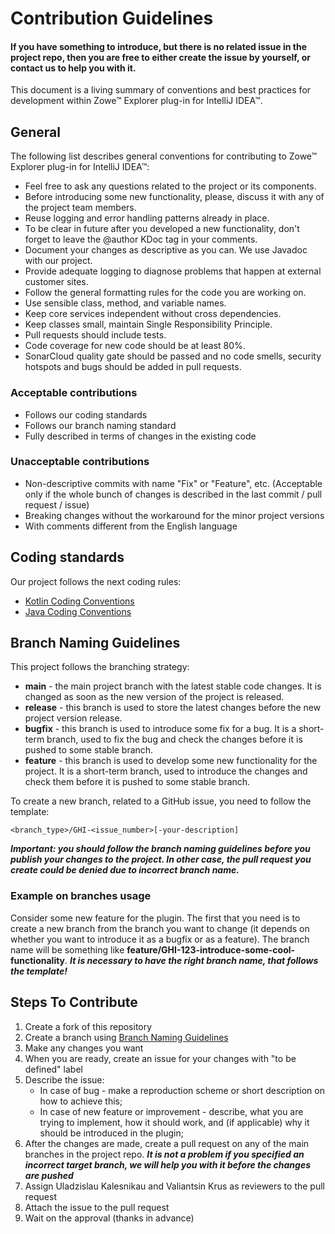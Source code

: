# Contribution Guidelines

#### If you have something to introduce, but there is no related issue in the project repo, then you are free to either create the issue by yourself, or contact us to help you with it.

This document is a living summary of conventions and best practices for development within Zowe™ Explorer plug-in for IntelliJ IDEA™.

## General
The following list describes general conventions for contributing to Zowe™ Explorer plug-in for IntelliJ IDEA™:
* Feel free to ask any questions related to the project or its components.
* Before introducing some new functionality, please, discuss it with any of the project team members.
* Reuse logging and error handling patterns already in place.
* To be clear in future after you developed a new functionality, don't forget to leave the @author KDoc tag in your comments.
* Document your changes as descriptive as you can. We use Javadoc with our project.
* Provide adequate logging to diagnose problems that happen at external customer sites.
* Follow the general formatting rules for the code you are working on.
* Use sensible class, method, and variable names.
* Keep core services independent without cross dependencies.
* Keep classes small, maintain Single Responsibility Principle.
* Pull requests should include tests.
* Code coverage for new code should be at least 80%.
* SonarCloud quality gate should be passed and no code smells, security hotspots and bugs should be added in pull requests.

### Acceptable contributions
* Follows our coding standards
* Follows our branch naming standard
* Fully described in terms of changes in the existing code

### Unacceptable contributions
* Non-descriptive commits with name "Fix" or "Feature", etc. (Acceptable only if the whole bunch of changes is described in the last commit / pull request / issue)
* Breaking changes without the workaround for the minor project versions
* With comments different from the English language

## Coding standards
Our project follows the next coding rules:
- [Kotlin Coding Conventions](https://kotlinlang.org/docs/coding-conventions.html)
- [Java Coding Conventions](https://google.github.io/styleguide/javaguide.html)

## Branch Naming Guidelines
This project follows the branching strategy:
- **main** - the main project branch with the latest stable code changes. It is changed as soon as the new version of the project is released.
- **release** - this branch is used to store the latest changes before the new project version release.
- **bugfix** - this branch is used to introduce some fix for a bug. It is a short-term branch, used to fix the bug and check the changes before it is pushed to some stable branch.
- **feature** - this branch is used to develop some new functionality for the project. It is a short-term branch, used to introduce the changes and check them before it is pushed to some stable branch.

To create a new branch, related to a GitHub issue, you need to follow the template:

`<branch_type>/GHI-<issue_number>[-your-description]`

***Important: you should follow the branch naming guidelines before you publish your changes to the project. In other case, the pull request you create could be denied due to incorrect branch name.***

### Example on branches usage
Consider some new feature for the plugin. The first that you need is to create a new branch from the branch you want to change (it depends on whether you want to introduce it as a bugfix or as a feature). The branch name will be something like **feature/GHI-123-introduce-some-cool-functionality**. ***It is necessary to have the right branch name, that follows the template!***

## Steps To Contribute
1. Create a fork of this repository
2. Create a branch using [Branch Naming Guidelines](#branch-naming-guidelines)
3. Make any changes you want
4. When you are ready, create an issue for your changes with "to be defined" label
5. Describe the issue:
   - In case of bug - make a reproduction scheme or short description on how to achieve this;
   - In case of new feature or improvement - describe, what you are trying to implement, how it should work, and (if applicable) why it should be introduced in the plugin;
6. After the changes are made, create a pull request on any of the main branches in the project repo. ***It is not a problem if you specified an incorrect target branch, we will help you with it before the changes are pushed***
7. Assign Uladzislau Kalesnikau and Valiantsin Krus as reviewers to the pull request
8. Attach the issue to the pull request
9. Wait on the approval (thanks in advance)
